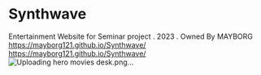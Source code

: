 # Synthwave
Entertainment Website for Seminar project . 2023 . Owned By MAYBORG
https://mayborg121.github.io/Synthwave/
https://mayborg121.github.io/Synthwave/
![Uploading hero movies desk.png…]()
